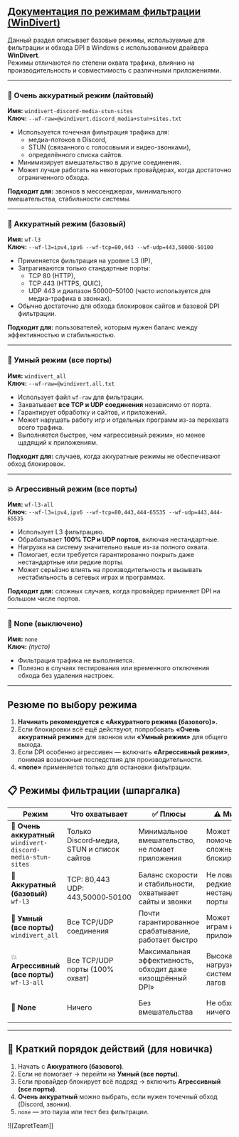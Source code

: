 ## [Документация по режимам фильтрации (WinDivert)  ](https://github.com/youtubediscord/zapret/discussions/89)

Данный раздел описывает базовые режимы, используемые для фильтрации и обхода DPI в Windows с использованием драйвера **WinDivert**.  
Режимы отличаются по степени охвата трафика, влиянию на производительность и совместимость с различными приложениями.  

---

### 💚 Очень аккуратный режим (лайтовый)  
**Имя:** `windivert-discord-media-stun-sites`  
**Ключ:** `--wf-raw=@windivert.discord_media+stun+sites.txt`  

- Используется точечная фильтрация трафика для:  
  - медиа-потоков в Discord,  
  - STUN (связанного с голосовыми и видео-звонками),  
  - определённого списка сайтов.  
- Минимизирует вмешательство в другие соединения.  
- Может лучше работать на некоторых провайдерах, когда достаточно ограниченного обхода.  

**Подходит для:** звонков в мессенджерах, минимального вмешательства, стабильности системы.  

---

### 💚 Аккуратный режим (базовый)  
**Имя:** `wf-l3`  
**Ключ:** `--wf-l3=ipv4,ipv6 --wf-tcp=80,443 --wf-udp=443,50000-50100`  

- Применяется фильтрация на уровне L3 (IP),  
- Затрагиваются только стандартные порты:  
  - TCP 80 (HTTP),  
  - TCP 443 (HTTPS, QUIC),  
  - UDP 443 и диапазон 50000–50100 (часто используется для медиа-трафика в звонках).  
- Обычно достаточно для обхода блокировок сайтов и базовой DPI фильтрации.  

**Подходит для:** пользователей, которым нужен баланс между эффективностью и стабильностью.  

---

### 💯 Умный режим (все порты)  
**Имя:** `windivert_all`  
**Ключ:** `--wf-raw=@windivert.all.txt`  

- Использует файл `wf-raw` для фильтрации.  
- Захватывает **все TCP и UDP соединения** независимо от порта.  
- Гарантирует обработку и сайтов, и приложений.  
- Может нарушать работу игр и отдельных программ из-за перехвата всего трафика.  
- Выполняется быстрее, чем «агрессивный режим», но менее щадящий к приложениям.  

**Подходит для:** случаев, когда аккуратные режимы не обеспечивают обход блокировок.  

---

### 💥 Агрессивный режим (все порты)  
**Имя:** `wf-l3-all`  
**Ключ:** `--wf-l3=ipv4,ipv6 --wf-tcp=80,443,444-65535 --wf-udp=443,444-65535`  

- Использует L3 фильтрацию.  
- Обрабатывает **100% TCP и UDP портов**, включая нестандартные.  
- Нагрузка на систему значительно выше из-за полного охвата.  
- Помогает, если требуется гарантированно покрыть даже нестандартные или редкие порты.  
- Может серьёзно влиять на производительность и вызывать нестабильность в сетевых играх и программах.  

**Подходит для:** сложных случаев, когда провайдер применяет DPI на большом числе портов.  

---

### 🚫 None (выключено)  
**Имя:** `none`  
**Ключ:** *(пусто)*  

- Фильтрация трафика не выполняется.  
- Полезно в случаях тестирования или временного отключения обхода без удаления настроек.  

---

## Резюме по выбору режима
1. **Начинать рекомендуется с «Аккуратного режима (базового)».**  
2. Если блокировки всё ещё действуют, попробовать **«Очень аккуратный режим»** для звонков или **«Умный режим»** для общего выхода.  
3. Если DPI особенно агрессивен — включить **«Агрессивный режим»**, понимая возможные последствия для производительности.  
4. **«none»** применяется только для остановки фильтрации.  

## 📋 Режимы фильтрации (шпаргалка)

| Режим | Что охватывает | ✅ Плюсы | ⚠️ Минусы | Когда применять |
|-------|----------------|----------|-----------|----------------|
| 💚 **Очень аккуратный**<br>`windivert-discord-media-stun-sites` | Только Discord‑медиа, STUN и список сайтов | Минимальное вмешательство, не ломает приложения | Может не помочь при сложных блокировках | Когда нужен обход только для звонков/нескольких сайтов |
| 💚 **Аккуратный (базовый)**<br>`wf-l3` | TCP: 80,443<br>UDP: 443,50000‑50100 | Баланс скорости и стабильности, охватывает сайты и звонки | Не ловит редкие нестандартные порты | Рекомендованный «первый шаг» |
| 💯 **Умный (все порты)**<br>`windivert_all` | Все TCP/UDP соединения | Почти гарантированное срабатывание, работает быстро | Может мешать играм и приложениям | Когда базовый режим не помог |
| 💥 **Агрессивный (все порты)**<br>`wf-l3-all` | Все TCP/UDP порты (100% охват) | Максимальная эффективность, обходит даже «изощрённый DPI» | Высокая нагрузка на систему, риск лагов | «Последний козырь», если ничего больше не работает |
| 🚫 **None** | Ничего | Без вмешательства | Не обходит ничего | Тесты / временное отключение |

---

## 📌 Краткий порядок действий (для новичка)
1. Начать с **Аккуратного (базового)**.  
2. Если не помогает → перейти на **Умный (все порты)**.  
3. Если провайдер блокирует всё подряд → включить **Агрессивный (все порты)**.  
4. **Очень аккуратный** можно выбрать, если нужен точечный обход (Discord, звонки).  
5. `none` — это пауза или тест без фильтрации.  

![[ZapretTeam]]
